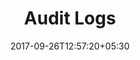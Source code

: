 ---
title: "Audit Logs"
date: 2017-09-26T12:57:20+05:30
draft: false
layout: audit
property: "Panjim Inn"
status: "In Process"
url: /details/audit/panjim-inn/
slug: "panjim-inn/"

mainmenu:
 details: true
 audit: true

---